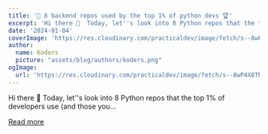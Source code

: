 ```yaml
---
title: '🐍 8 backend repos used by the top 1% of python devs 🏆'
excerpt: 'Hi there 👋  Today, let''s look into 8 Python repos that the top 1% of developers use (and those you...'
date: '2024-01-04'
coverImage: 'https://res.cloudinary.com/practicaldev/image/fetch/s--8wP4X8TN--/c_imagga_scale,f_auto,fl_progressive,h_420,q_66,w_1000/https://dev-to-uploads.s3.amazonaws.com/uploads/articles/70x13h8gcmcs3hio4fvy.gif'
author:
  name: Koders
  picture: "assets/blog/authors/koders.png"
ogImage:
  url: 'https://res.cloudinary.com/practicaldev/image/fetch/s--8wP4X8TN--/c_imagga_scale,f_auto,fl_progressive,h_420,q_66,w_1000/https://dev-to-uploads.s3.amazonaws.com/uploads/articles/70x13h8gcmcs3hio4fvy.gif'
---
```


Hi there 👋  Today, let''s look into 8 Python repos that the top 1% of developers use (and those you...

[Read more](https://dev.to/quine/8-backend-repos-used-by-the-top-1-of-python-devs-1fbj)
